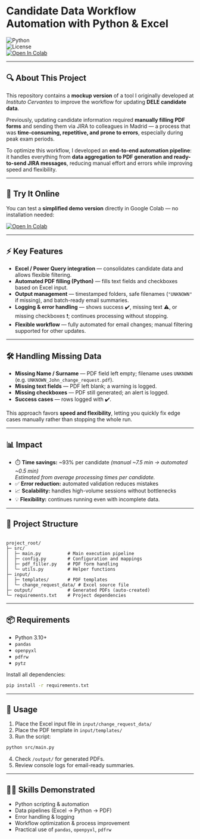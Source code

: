 # Candidate Data Workflow Automation with Python & Excel

![Python](https://img.shields.io/badge/python-3.10%2B-blue.svg)  
![License](https://img.shields.io/badge/license-MIT-lightgrey)  
[![Open In Colab](https://colab.research.google.com/assets/colab-badge.svg)](https://colab.research.google.com/github/gmarchiello/pdf_form_filler/blob/main/pdf_form_filler_colab.ipynb)

---

## 🔍 About This Project
This repository contains a **mockup version** of a tool I originally developed at *Instituto Cervantes* to improve the workflow for updating **DELE candidate data**.

Previously, updating candidate information required **manually filling PDF forms** and sending them via JIRA to colleagues in Madrid — a process that was **time-consuming, repetitive, and prone to errors**, especially during peak exam periods.

To optimize this workflow, I developed an **end-to-end automation pipeline**: it handles everything from **data aggregation to PDF generation and ready-to-send JIRA messages**, reducing manual effort and errors while improving speed and flexibility.

---

## 🚀 Try It Online
You can test a **simplified demo version** directly in Google Colab — no installation needed:

[![Open In Colab](https://colab.research.google.com/assets/colab-badge.svg)](https://colab.research.google.com/github/gmarchiello/pdf_form_filler/blob/main/pdf_form_filler_colab.ipynb)

---

## ⚡ Key Features
- **Excel / Power Query integration** — consolidates candidate data and allows flexible filtering.  
- **Automated PDF filling (Python)** — fills text fields and checkboxes based on Excel input.  
- **Output management** — timestamped folders, safe filenames (`"UNKNOWN"` if missing), and batch-ready email summaries.  
- **Logging & error handling** — shows success ✔️, missing text ⚠️, or missing checkboxes ❗; continues processing without stopping.  
- **Flexible workflow** — fully automated for email changes; manual filtering supported for other updates.

---

## 🛠️ Handling Missing Data
- **Missing Name / Surname** — PDF field left empty; filename uses `UNKNOWN` (e.g. `UNKNOWN_John_change_request.pdf`).  
- **Missing text fields** — PDF left blank; a warning is logged.  
- **Missing checkboxes** — PDF still generated; an alert is logged.  
- **Success cases** — rows logged with ✔️.

This approach favors **speed and flexibility**, letting you quickly fix edge cases manually rather than stopping the whole run.

---

## 📊 Impact
- ⏱️ **Time savings:** ~93% per candidate *(manual ~7.5 min → automated ~0.5 min)*  
  *Estimated from average processing times per candidate.*  
- ✅ **Error reduction:** automated validation reduces mistakes  
- 📈 **Scalability:** handles high-volume sessions without bottlenecks  
- 💡 **Flexibility:** continues running even with incomplete data.

---

## 📂 Project Structure
```

project_root/
├─ src/
│  ├─ main.py          # Main execution pipeline
│  ├─ config.py        # Configuration and mappings
│  ├─ pdf_filler.py    # PDF form handling
│  └─ utils.py         # Helper functions
├─ input/
│  ├─ templates/       # PDF templates
│  └─ change_request_data/ # Excel source file
├─ output/             # Generated PDFs (auto-created)
└─ requirements.txt    # Project dependencies

````

---

## 📦 Requirements
- Python 3.10+  
- `pandas`  
- `openpyxl`  
- `pdfrw`  
- `pytz`  

Install all dependencies:

```bash
pip install -r requirements.txt
````

---

## 🚀 Usage

1. Place the Excel input file in `input/change_request_data/`
2. Place the PDF template in `input/templates/`
3. Run the script:

```bash
python src/main.py
```

4. Check `/output/` for generated PDFs.
5. Review console logs for email-ready summaries.

---

## 🧑‍💻 Skills Demonstrated

* Python scripting & automation
* Data pipelines (Excel → Python → PDF)
* Error handling & logging
* Workflow optimization & process improvement
* Practical use of `pandas`, `openpyxl`, `pdfrw`
